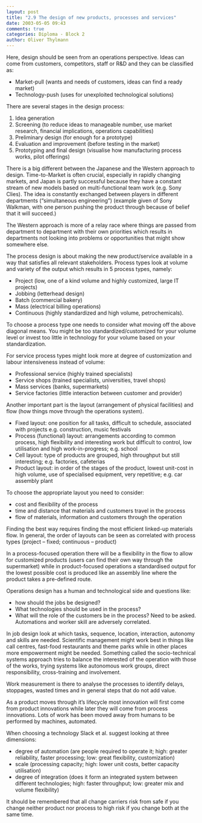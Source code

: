 ```yaml
---
layout: post
title: "2.9 The design of new products, processes and services"
date: 2003-05-05 09:43
comments: true
categories: Diploma - Block 2
author: Oliver Thylmann
---
```



Here, design should be seen from an operations perspective. Ideas can come from customers, competitors, staff or R&amp;D and they can be classified as:
-   Market-pull (wants and needs of customers, ideas can find a ready market)
-   Technology-push (uses for unexploited technological solutions)





There are several stages in the design process:
1.  Idea generation
2.  Screening (to reduce ideas to manageable number, use market research, financial implications, operations capabilities)
3.  Preliminary design (for enough for a prototype)
4.  Evaluation and improvement (before testing in the market)
5.  Prototyping and final design (visualise how manufacturing process works, pilot offerings)

There is a big different between the Japanese and the Western approach to design. Time-to-Market is often crucial, especially in rapidly changing markets, and Japan is partly successful because they have a constant stream of new models based on multi-functional team work (e.g. Sony Clies). The idea is constantly exchanged between players in different departments (“simultaneous engineering”) (example given of Sony Walkman, with one person pushing the product through because of belief that it will succeed.)

The Western approach is more of a relay race where things are passed from department to department with their own priorities which results in departments not looking into problems or opportunities that might show somewhere else. 

The process design is about making the new product/service available in a way that satisfies all relevant stakeholders. Process types look at volume and variety of the output which results in 5 process types, namely:
-   Project (low, one of a kind volume and highly customized, large IT projects)
-   Jobbing (letterhead design)
-   Batch (commercial bakery)
-   Mass (electrical billing operations)
-   Continuous (highly standardized and high volume, petrochemicals).

To choose a process type one needs to consider what moving off the above diagonal means. You might be too standardized/customized for your volume level or invest too little in technology for your volume based on your standardization.

For service process types might look more at degree of customization and labour intensiveness instead of volume:
-   Professional service (highly trained specialists)
-   Service shops (trained specialists, universities, travel shops)
-   Mass services (banks, supermarkets)
-   Service factories (little interaction between customer and provider)

Another important part is the layout (arrangement of physical facilities) and flow (how things move through the operations system). 
-   Fixed layout: one position for all tasks, difficult to schedule, associated with projects e.g. construction, music festivals
-   Process (functional) layout: arrangements according to common process, high flexibility and interesting work but difficult to control, low utilisation and high work-in-progress; e.g. school
-   Cell layout: type of products are grouped, high throughput but still interesting; e.g. factories, cafeterias
-   Product layout: in order of the stages of the product, lowest unit-cost in high volume, use of specialised equipment, very repetitive; e.g. car assembly plant

To choose the appropriate layout you need to consider:
-   cost and flexibility of the process
-   time and distance that materials and customers travel in the process
-   flow of materials, information and customers through the operation

Finding the best way requires finding the most efficient linked-up materials flow. In general, the order of layouts can be seen as correlated with process types (project – fixed; continuous – product)

In a process-focused operation there will be a flexibility in the flow to allow for customized products (users can find their own way through the supermarket) while in product-focused operations a standardised output for the lowest possible cost is produced like an assembly line where the product takes a pre-defined route. 

Operations design has a human and technological side and questions like:
-   how should the jobs be designed?
-   What technologies should be used in the process?
-   What will the role of the customers be in the process?
Need to be asked. Automations and worker skill are adversely correlated.

In job design look at which tasks, sequence, location, interaction, autonomy and skills are needed. Scientific management might work best in things like call centres, fast-food restaurants and theme parks while in other places more empowerment might be needed. Something called the socio-technical systems approach tries to balance the interested of the operation with those of the works, trying systems like autonomous work groups, direct responsibility, cross-training and involvement.

Work measurement is there to analyse the processes to identify delays, stoppages, wasted times and in general steps that do not add value. 

As a product moves through it’s lifecycle most innovation will first come from product innovations while later they will come from process innovations. Lots of work has been moved away from humans to be performed by machines, automated. 

When choosing a technology Slack et al. suggest looking at three dimensions:
-   degree of automation (are people required to operate it; high: greater reliability, faster processing; low: great flexibility, customization)
-   scale (processing capacity; high: lower unit costs, better capacity utilisation)
-   degree of integration (does it form an integrated system between different technologies; high: faster throughput; low: greater mix and volume flexibility)

It should be remembered that all change carriers risk from safe if you change neither product nor process to high risk if you change both at the same time.



